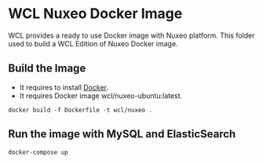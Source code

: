 # WCL Nuxeo Docker Image

WCL provides a ready to use Docker image with Nuxeo platform.  This folder used to build a WCL Edition of Nuxeo Docker image.

## Build the Image

- It requires to install [Docker](https://doc.docker.com/install/).
- It requires Docker image wcl/nuxeo-ubuntu:latest.

```shell
docker build -f Dockerfile -t wcl/nuxeo .
```

## Run the image with MySQL and ElasticSearch
```bash
docker-compose up
```